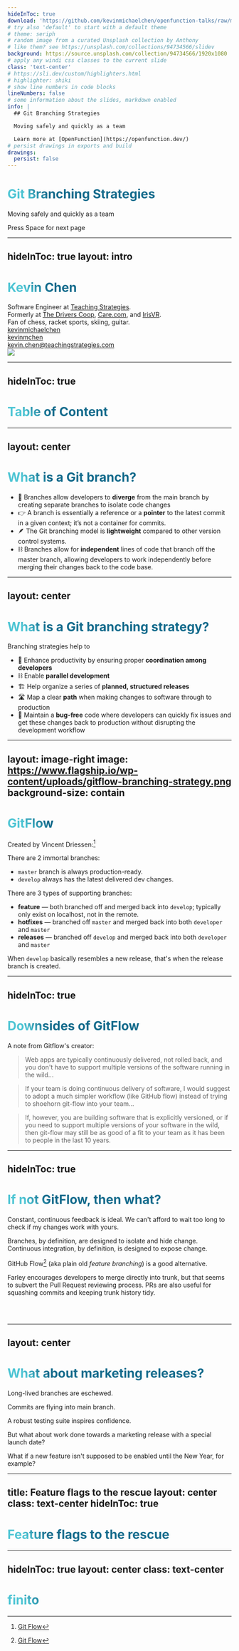 ```yaml
---
hideInToc: true
download: 'https://github.com/kevinmichaelchen/openfunction-talks/raw/main/branching-strategies/branching-strategies.pdf'
# try also 'default' to start with a default theme
# theme: seriph
# random image from a curated Unsplash collection by Anthony
# like them? see https://unsplash.com/collections/94734566/slidev
background: https://source.unsplash.com/collection/94734566/1920x1080
# apply any windi css classes to the current slide
class: 'text-center'
# https://sli.dev/custom/highlighters.html
# highlighter: shiki
# show line numbers in code blocks
lineNumbers: false
# some information about the slides, markdown enabled
info: |
  ## Git Branching Strategies

  Moving safely and quickly as a team

  Learn more at [OpenFunction](https://openfunction.dev/)
# persist drawings in exports and build
drawings:
  persist: false
---
```


# Git Branching Strategies

Moving safely and quickly as a team

<div class="pt-12">
  <span @click="$slidev.nav.next" class="px-2 py-1 rounded cursor-pointer" hover="bg-white bg-opacity-10">
    Press Space for next page <carbon:arrow-right class="inline"/>
  </span>
</div>

<div class="abs-br m-6 flex gap-2">
  <a href="https://github.com/kevinmichaelchen/openfunction-talks/tree/main/branching-strategies" target="_blank" alt="GitHub"
    class="text-xl icon-btn opacity-50 !border-none !hover:text-white">
    <carbon-logo-github />
  </a>
  <a href="https://github.com/kevinmichaelchen/openfunction-talks/raw/main/branching-strategies/branching-strategies.pdf" target="_blank" alt="GitHub"
    class="text-xl icon-btn opacity-50 !border-none !hover:text-white">
    <carbon-download />
  </a>
</div>

---
hideInToc: true
layout: intro
---

# Kevin Chen

<div class="leading-8 opacity-80">
Software Engineer at <a target="_blank" href="https://teachingstrategies.com"><icons8-student class="opacity-50 ml-1"/> Teaching Strategies</a>.

<div class="my-2">
Formerly at
<a target="_blank" href="https://drivers.coop"><ri-roadster-line class="opacity-50"/> The Drivers Coop</a>,
<a target="_blank" href="https://care.com"><cil-baby class="opacity-50"/> Care.com</a>, and
<a target="_blank" href="https://irisvr.com"><eos-icons-virtual-reality class="opacity-50"/> IrisVR</a>.<br>
</div>

<div class="mt-2">
Fan of chess, racket sports, skiing, guitar.
</div>
</div>

<div class="my-6 grid grid-cols-[40px,1fr] w-min gap-y-4">
  <ri-github-line class="opacity-50"/>
  <div><a href="https://github.com/kevinmichaelchen" target="_blank">kevinmichaelchen</a></div>
  <ri-twitter-line class="opacity-50"/>
  <div><a href="https://twitter.com/kevinmchen" target="_blank">kevinmchen</a></div>
  <ri-mail-send-line class="opacity-50"/>
  <div><a href="mailto:kevin.chen@teachingstrategies.com" target="_blank">kevin.chen@teachingstrategies.com</a></div>
</div>

<img src="https://avatars.githubusercontent.com/u/5129994?v=4" class="rounded-full w-40 abs-tr mt-16 mr-12"/>

---
hideInToc: true
---

# Table of Content

<Toc listClass="!list-disc" maxDepth="2" />

---
layout: center
---

# What is a Git branch?

- 🖖 Branches allow developers to **diverge** from the main branch by creating
  separate branches to isolate code changes
- 👉 A branch is essentially a reference or a **pointer** to the latest commit in
  a given context; it’s not a container for commits.
- 🪶 The Git branching model is **lightweight** compared to other version control systems.
- ⛓️ Branches allow for **independent** lines of code that branch off the master branch, allowing developers to work independently before merging their changes back to the code base.

<style>
h1 {
  background-color: #2B90B6;
  background-image: linear-gradient(45deg, #4EC5D4 10%, #146b8c 20%);
  background-size: 100%;
  -webkit-background-clip: text;
  -moz-background-clip: text;
  -webkit-text-fill-color: transparent;
  -moz-text-fill-color: transparent;
}
</style>

---
layout: center
---

# What is a Git branching strategy?

Branching strategies help to

- 🧠 Enhance productivity by ensuring proper **coordination among developers**
- ⛓️ Enable **parallel development**
- 🏗️ Help organize a series of **planned, structured releases**
- 🛣️ Map a clear **path** when making changes to software through to production
- 🐛 Maintain a **bug-free** code where developers can quickly fix issues and get these changes back to production without disrupting the development workflow

<style>
h1 {
  background-color: #2B90B6;
  background-image: linear-gradient(45deg, #4EC5D4 10%, #146b8c 20%);
  background-size: 100%;
  -webkit-background-clip: text;
  -moz-background-clip: text;
  -webkit-text-fill-color: transparent;
  -moz-text-fill-color: transparent;
}
</style>

---
layout: image-right
image: https://www.flagship.io/wp-content/uploads/gitflow-branching-strategy.png
background-size: contain
---

# GitFlow

Created by Vincent Driessen:[^1]

<v-click>

There are 2 immortal branches:

</v-click>

<v-clicks>

- `master` branch is always production-ready.
- `develop` always has the latest delivered dev changes.

</v-clicks>

<v-click>

There are 3 types of supporting branches:

</v-click>

<v-clicks>

- **feature** — both branched off and merged back into `develop`; typically only exist on localhost, not in the remote.
- **hotfixes** — branched off `master` and merged back into both `developer` and `master`
- **releases** — branched off `develop` and merged back into both `developer` and `master`

</v-clicks>

<div v-click>

When `develop` basically resembles a new release, that's when the release branch
is created.
</div>

[^1]: [Git Flow](https://nvie.com/posts/a-successful-git-branching-model/)

<style>
p {
  @apply text-sm;
}
li {
  @apply text-xs;
}
</style>

---
hideInToc: true
---

# Downsides of GitFlow

<div grid="~ cols-2 gap-4">
<div>

A note from Gitflow's creator:
<blockquote class="mt-4 leading-6 w-5/6">
Web apps are typically continuously delivered, not rolled back, and you don't 
have to support multiple versions of the software running in the wild...
</blockquote>
<blockquote class="mt-4 leading-6 w-5/6">
If your team is doing continuous delivery of software, I would suggest to adopt
a much simpler workflow (like GitHub flow) instead of trying to shoehorn git-flow
into your team...
</blockquote>
<blockquote class="mt-4 leading-6 w-5/6">
If, however, you are building software that is explicitly versioned, or if you
need to support multiple versions of your software in the wild, then git-flow
may still be as good of a fit to your team as it has been to people in the last
10 years.
</blockquote>



</div>
<div class="mb-[-100px]">

<Tweet id="1573001023064789000" scale="0.65" />

</div>
</div>

---
hideInToc: true
---

# If not GitFlow, then what?

<div grid="~ cols-2 gap-4">
<div>

<v-click>

Constant, continuous feedback is ideal.
We can't afford to wait too long to check if my changes work with yours.

</v-click>

<v-click>

Branches, by definition, are designed to isolate and hide change.
Continuous integration, by definition, is designed to expose change.

</v-click>

<v-click>

GitHub Flow[^1] (aka plain old _feature branching_) is a good alternative.

</v-click>

<v-click>

Farley encourages developers to merge directly into trunk, but that seems to
subvert the Pull Request reviewing process. PRs are also useful for squashing
commits and keeping trunk history tidy.

</v-click>

<br>
<br>

[^1]: [GitHub Flow](https://githubflow.github.io/)

</div>
<div class="mb-[-100px]">

<Tweet id="1442448180323528704" scale="0.55" />

</div>
</div>

---
layout: center
---


# What about marketing releases?

<v-click>

Long-lived branches are eschewed.

Commits are flying into main branch.

A robust testing suite inspires confidence.

</v-click>

<v-click>

But what about work done towards a marketing release with a special launch date?

What if a new feature isn't supposed to be enabled until the New Year, for example?

</v-click>

---
title: Feature flags to the rescue
layout: center
class: text-center
hideInToc: true
---

# Feature flags to the rescue

<style>
h1 {
  background-color: #2B90B6;
  background-image: linear-gradient(45deg, #4EC5D4 10%, #146b8c 20%);
  background-size: 100%;
  -webkit-background-clip: text;
  -moz-background-clip: text;
  -webkit-text-fill-color: transparent;
  -moz-text-fill-color: transparent;
}
</style>

---
hideInToc: true
layout: center
class: text-center
---

# <uim-rocket class="text-3xl"/> finito 
